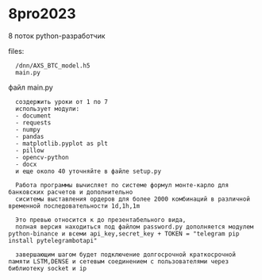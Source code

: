 # 8pro2023
8 поток python-разработчик

files:

      /dnn/AXS_BTC_model.h5
      main.py
      
      
файл main.py 
      
      создержить уроки от 1 по 7
      использует модули:
      - document
      - requests
      - numpy
      - pandas
      - matplotlib.pyplot as plt
      - pillow
      - opencv-python
      - docx
      и еще около 40 уточняйте в файле setup.py
      
      Работа программы вычисляет по системе формул монте-карло для банковских расчетов и дополнительно
      сиситемы выставления ордеров для более 2000 комбинаций в различной временной последовательности 1d,1h,1m
      
      Это превью относится к до презентабельного вида, 
      полная версия находиться под файлом password.py дополняется модулем python-binance и всеми api_key,secret_key + TOKEN = "telegram pip install pytelegrambotapi"
      
      завершающим шагом будет подключение долгосрочной краткосрочной памяти LSTM,DENSE и сетевым соединением с пользователями через библиотеку socket и ip
      
      
